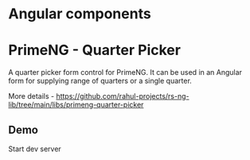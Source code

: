 # Angular components
# PrimeNG - Quarter Picker
  A  quarter picker form control for PrimeNG.
  It can be used in an Angular form for supplying range of quarters or a single quarter.

  More details - https://github.com/rahul-projects/rs-ng-lib/tree/main/libs/primeng-quarter-picker


## Demo
Start dev server
